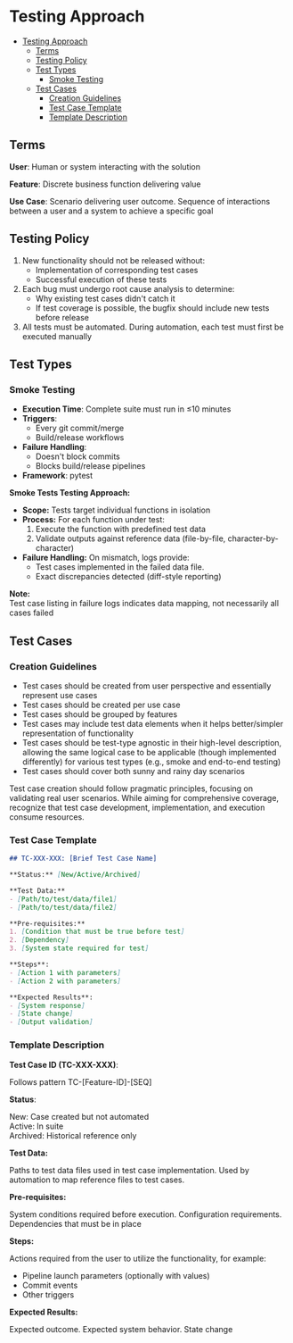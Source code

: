# Testing Approach

- [Testing Approach](#testing-approach)
  - [Terms](#terms)
  - [Testing Policy](#testing-policy)
  - [Test Types](#test-types)
    - [Smoke Testing](#smoke-testing)
  - [Test Cases](#test-cases)
    - [Creation Guidelines](#creation-guidelines)
    - [Test Case Template](#test-case-template)
    - [Template Description](#template-description)

## Terms

**User**: Human or system interacting with the solution

**Feature**: Discrete business function delivering value

**Use Case**: Scenario delivering user outcome. Sequence of interactions between a user and a system to achieve a specific goal

## Testing Policy

1. New functionality should not be released without:
   - Implementation of corresponding test cases
   - Successful execution of these tests
2. Each bug must undergo root cause analysis to determine:
   - Why existing test cases didn't catch it
   - If test coverage is possible, the bugfix should include new tests before release
3. All tests must be automated. During automation, each test must first be executed manually

## Test Types

### Smoke Testing

- **Execution Time**: Complete suite must run in ≤10 minutes
- **Triggers**:
  - Every git commit/merge
  - Build/release workflows
- **Failure Handling**:
  - Doesn't block commits
  - Blocks build/release pipelines
- **Framework**: pytest

**Smoke Tests Testing Approach:**

- **Scope:** Tests target individual functions in isolation
- **Process:** For each function under test:
  1. Execute the function with predefined test data
  2. Validate outputs against reference data (file-by-file, character-by-character)
- **Failure Handling:** On mismatch, logs provide:
  - Test cases implemented in the failed data file.
  - Exact discrepancies detected (diff-style reporting)

**Note:**  
Test case listing in failure logs indicates data mapping, not necessarily all cases failed

## Test Cases

### Creation Guidelines

- Test cases should be created from user perspective and essentially represent use cases
- Test cases should be created per use case
- Test cases should be grouped by features
- Test cases may include test data elements when it helps better/simpler representation of functionality
- Test cases should be test-type agnostic in their high-level description, allowing the same logical case to be applicable (though implemented differently) for various test types (e.g., smoke and end-to-end testing)
- Test cases should cover both sunny and rainy day scenarios

Test case creation should follow pragmatic principles, focusing on validating real user scenarios. While aiming for comprehensive coverage, recognize that test case development, implementation, and execution consume resources.

### Test Case Template

```markdown
## TC-XXX-XXX: [Brief Test Case Name]

**Status:** [New/Active/Archived]

**Test Data:**
- [Path/to/test/data/file1]
- [Path/to/test/data/file2]

**Pre-requisites:**
1. [Condition that must be true before test]
2. [Dependency]
3. [System state required for test]

**Steps**:
- [Action 1 with parameters]
- [Action 2 with parameters]

**Expected Results**:
- [System response]
- [State change]
- [Output validation]
```

### Template Description

**Test Case ID (TC-XXX-XXX)**:

Follows pattern TC-[Feature-ID]-[SEQ]

**Status**:

New: Case created but not automated  
Active: In suite  
Archived: Historical reference only  

**Test Data:**

Paths to test data files used in test case implementation. Used by automation to map reference files to test cases.

**Pre-requisites:**

System conditions required before execution. Configuration requirements. Dependencies that must be in place

**Steps:**

Actions required from the user to utilize the functionality, for example:

- Pipeline launch parameters (optionally with values)
- Commit events
- Other triggers

**Expected Results:**

Expected outcome. Expected system behavior. State change
